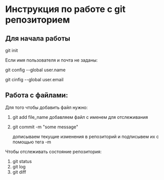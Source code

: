 # Инструкция по работе с git репозиторием

## Для начала работы 
git init

Если имя пользователя и почта не заданы:

git config --global user.name

git cinfig --global user.email

## Работа с файлами:
Для того чтобы добавить файл нужно:
1. git add file_name
    добавляем файл с именем для отслеживания
2. git commit -m "some message"

    дописываем текущие изменения в репозиторий и подписывем их с помощью тега -m

Чтобы отслеживать состояние репозитория:
1. git status
2. git log
3. git diff

